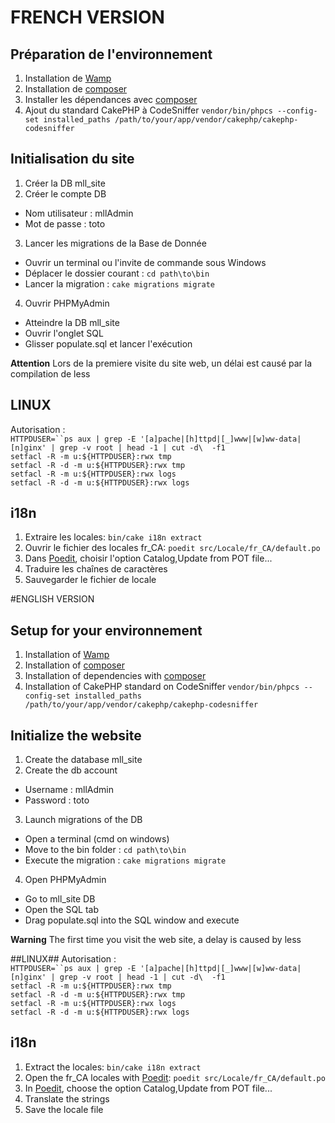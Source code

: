 # FRENCH VERSION
## Préparation de l'environnement
1. Installation de [Wamp](http://wampserver.com/)
2. Installation de [composer](https://getcomposer.org/doc/01-basic-usage.md)
3. Installer les dépendances avec [composer](https://getcomposer.org/doc/00-intro.md)
4. Ajout du standard CakePHP à CodeSniffer `vendor/bin/phpcs --config-set installed_paths /path/to/your/app/vendor/cakephp/cakephp-codesniffer`

## Initialisation du site
1. Créer la DB mll_site
2. Créer le compte DB
 - Nom utilisateur : mllAdmin
 - Mot de passe : toto
3. Lancer les migrations de la Base de Donnée
 - Ouvrir un terminal ou l'invite de commande sous Windows
 - Déplacer le dossier courant : `cd path\to\bin`
 - Lancer la migration : `cake migrations migrate`
4. Ouvrir PHPMyAdmin
 - Atteindre la DB mll_site 
 - Ouvrir l'onglet SQL
 - Glisser populate.sql et lancer l'exécution

**Attention** Lors de la premiere visite du site web, un délai est causé par la compilation de less
 
## LINUX
Autorisation : <br/>
`HTTPDUSER=``ps aux | grep -E '[a]pache|[h]ttpd|[_]www|[w]ww-data|[n]ginx' | grep -v root | head -1 | cut -d\  -f1` <br/>
`setfacl -R -m u:${HTTPDUSER}:rwx tmp` <br/>
`setfacl -R -d -m u:${HTTPDUSER}:rwx tmp` <br/>
`setfacl -R -m u:${HTTPDUSER}:rwx logs` <br/>
`setfacl -R -d -m u:${HTTPDUSER}:rwx logs` <br/>

## i18n
1. Extraire les locales: `bin/cake i18n extract`
2. Ouvrir le fichier des locales fr_CA: `poedit src/Locale/fr_CA/default.po`
3. Dans [Poedit](https://poedit.net/), choisir l'option Catalog,Update from POT file...
4. Traduire les chaînes de caractères
5. Sauvegarder le fichier de locale

#ENGLISH VERSION

## Setup for your environnement
1. Installation of [Wamp](http://wampserver.com/)
2. Installation of [composer](https://getcomposer.org/doc/01-basic-usage.md)
3. Installation of dependencies with [composer](https://getcomposer.org/doc/00-intro.md)
4. Installation of CakePHP standard on CodeSniffer `vendor/bin/phpcs --config-set installed_paths /path/to/your/app/vendor/cakephp/cakephp-codesniffer`

## Initialize the website
1. Create the database mll_site
2. Create the db account
 - Username : mllAdmin
 - Password : toto
3. Launch migrations of the DB
 - Open a terminal (cmd on windows)
 - Move to the bin folder : `cd path\to\bin`
 - Execute the migration : `cake migrations migrate`
4. Open PHPMyAdmin
 - Go to mll_site DB
 - Open the SQL tab
 - Drag populate.sql into the SQL window and execute

**Warning** The first time you visit the web site, a delay is caused by less

##LINUX##
Autorisation : <br/>
`HTTPDUSER=``ps aux | grep -E '[a]pache|[h]ttpd|[_]www|[w]ww-data|[n]ginx' | grep -v root | head -1 | cut -d\  -f1` <br/>
`setfacl -R -m u:${HTTPDUSER}:rwx tmp` <br/>
`setfacl -R -d -m u:${HTTPDUSER}:rwx tmp` <br/>
`setfacl -R -m u:${HTTPDUSER}:rwx logs` <br/>
`setfacl -R -d -m u:${HTTPDUSER}:rwx logs` <br/>

## i18n
1. Extract the locales: `bin/cake i18n extract`
2. Open the fr_CA locales with [Poedit](https://poedit.net/): `poedit src/Locale/fr_CA/default.po`
3. In [Poedit](https://poedit.net/), choose the option Catalog,Update from POT file...
4. Translate the strings
5. Save the locale file
